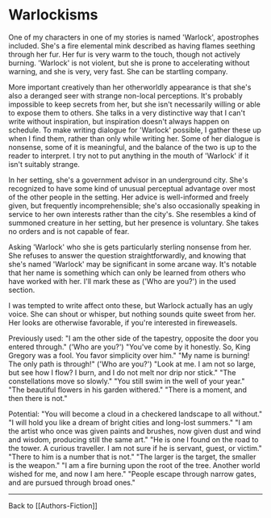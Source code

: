 # Warlockisms

One of my characters in one of my stories is named 'Warlock', apostrophes included.  She's a fire elemental mink described as having flames seething through her fur.  Her fur is very warm to the touch, though not actively burning.  'Warlock' is not violent, but she is prone to accelerating without warning, and she is very, very fast.  She can be startling company.

More important creatively than her otherworldly appearance is that she's also a deranged seer with strange non-local perceptions.  It's probably impossible to keep secrets from her, but she isn't necessarily willing or able to expose them to others.  She talks in a very distinctive way that I can't write without inspiration, but inspiration doesn't always happen on schedule.  To make writing dialogue for 'Warlock' possible, I gather these up when I find them, rather than only while writing her.  Some of her dialogue is nonsense, some of it is meaningful, and the balance of the two is up to the reader to interpret.  I try not to put anything in the mouth of 'Warlock' if it isn't suitably strange.

In her setting, she's a government advisor in an underground city.  She's recognized to have some kind of unusual perceptual advantage over most of the other people in the setting.  Her advice is well-informed and freely given, but frequently incomprehensible; she's also occasionally speaking in service to her own interests rather than the city's.  She resembles a kind of summoned creature in her setting, but her presence is voluntary.  She takes no orders and is not capable of fear.

Asking 'Warlock' who she is gets particularly sterling nonsense from her.  She refuses to answer the question straightforwardly, and knowing that she's named 'Warlock' may be significant in some arcane way.  It's notable that her name is something which can only be learned from others who have worked with her.  I'll mark these as ('Who are you?') in the used section.

I was tempted to write affect onto these, but Warlock actually has an ugly voice.  She can shout or whisper, but nothing sounds quite sweet from her.  Her looks are otherwise favorable, if you're interested in fireweasels.

Previously used:
"I am the other side of the tapestry, opposite the door you entered through."  ('Who are you?')
"You've come by it honestly. So, King Gregory was a fool. You favor simplicity over him."
"My name is burning! The only path is through!"  ('Who are you?')
"Look at me.  I am not so large, but see how I flow? I burn, and I do not melt nor drip nor stick."
"The constellations move so slowly."
"You still swim in the well of your year."
"The beautiful flowers in his garden withered."
"There is a moment, and then there is not."

Potential:
"You will become a cloud in a checkered landscape to all without."
"I will hold you like a dream of bright cities and long-lost summers."
"I am the artist who once was given paints and brushes, now given dust and wind and wisdom, producing still the same art."
"He is one I found on the road to the tower. A curious traveller. I am not sure if he is servant, guest, or victim."
"There to him is a number that is not."
"The larger is the target, the smaller is the weapon."
"I am a fire burning upon the root of the tree.  Another world wished for me, and now I am here."
"People escape through narrow gates, and are pursued through broad ones."

---
Back to [[Authors-Fiction]]

[//begin]: # "Autogenerated link references for markdown compatibility"
[Author's Fiction]: authors-fiction.md "Author's Fiction"
[//end]: # "Autogenerated link references"